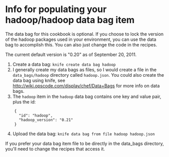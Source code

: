 # Info for populating your hadoop/hadoop data bag item

The data bag for this cookbook is optional. If you choose to lock the version of the hadoop packages used in your 
environment, you can use the data bag to accomplish this. You can also just change the code in the recipes.

The current default version is "0.20" as of September 20, 2011.

1. Create a data bag: `knife create data bag hadoop`
2. I generally create my data bags as files, so I would create a file in the `data_bags/hadoop` directory called `hadoop.json`. You could also create the data bag using knife, see http://wiki.opscode.com/display/chef/Data+Bags for more info on data bags.
3. The `hadoop` item in the `hadoop` data bag contains one key and value pair, plus the id:
```
    {
      "id": "hadoop",
      "hadoop_version": "0.21"
    }
```
4. Upload the data bag: `knife data bag from file hadoop hadoop.json`

If you prefer your data bag item file to be directly in the data_bags directory, you'll need to change the recipes that access it.

